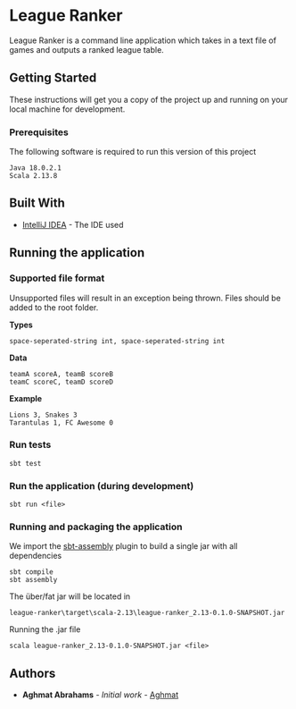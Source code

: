# League Ranker

League Ranker is a command line application which takes in a text file of games and outputs a ranked league table.

## Getting Started

These instructions will get you a copy of the project up and running on your local machine for development.

### Prerequisites

The following software is required to run this version of this project

```
Java 18.0.2.1
Scala 2.13.8
```

## Built With

* [IntelliJ IDEA](https://www.jetbrains.com/idea/) - The IDE used

## Running the application

### Supported file format

Unsupported files will result in an exception being thrown. Files should be added to the root folder.

**Types**
```
space-seperated-string int, space-seperated-string int
```

**Data**
```
teamA scoreA, teamB scoreB
teamC scoreC, teamD scoreD
```

**Example**
```
Lions 3, Snakes 3
Tarantulas 1, FC Awesome 0
```

### Run tests
```
sbt test
```

### Run the application (during development)
```
sbt run <file>
```

### Running and packaging the application
We import the [sbt-assembly](https://github.com/sbt/sbt-assembly) plugin to build a single jar with all dependencies

```
sbt compile
sbt assembly
```

The über/fat jar will be located in
```
league-ranker\target\scala-2.13\league-ranker_2.13-0.1.0-SNAPSHOT.jar
```
Running the .jar file
```
scala league-ranker_2.13-0.1.0-SNAPSHOT.jar <file>
```


## Authors

* **Aghmat Abrahams** - *Initial work* - [Aghmat](https://github.com/Aghmat)
